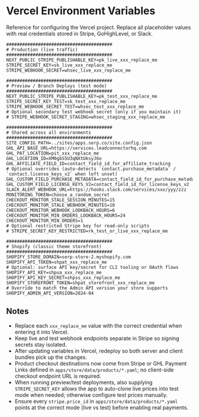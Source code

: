 # Vercel Environment Variables

Reference for configuring the Vercel project. Replace all placeholder values with real credentials stored in Stripe, GoHighLevel, or Slack.

```env
########################################
# Production (live traffic)
########################################
NEXT_PUBLIC_STRIPE_PUBLISHABLE_KEY=pk_live_xxx_replace_me
STRIPE_SECRET_KEY=sk_live_xxx_replace_me
STRIPE_WEBHOOK_SECRET=whsec_live_xxx_replace_me

########################################
# Preview / Branch Deploys (test mode)
########################################
NEXT_PUBLIC_STRIPE_PUBLISHABLE_KEY=pk_test_xxx_replace_me
STRIPE_SECRET_KEY_TEST=sk_test_xxx_replace_me
STRIPE_WEBHOOK_SECRET_TEST=whsec_test_xxx_replace_me
# Optional secondary test webhook secret (only if you maintain it)
# STRIPE_WEBHOOK_SECRET_STAGING=whsec_staging_xxx_replace_me

########################################
# Shared across all environments
########################################
SITE_CONFIG_PATH=../sites/apps.serp.co/site.config.json
GHL_API_BASE_URL=https://services.leadconnectorhq.com
GHL_PAT_LOCATION=pit_xxx_replace_me
GHL_LOCATION_ID=XM0gbS5U3qNXtUksyJ6o
GHL_AFFILIATE_FIELD_ID=contact_field_id_for_affiliate_tracking
# Optional overrides (auto-detects `contact.purchase_metadata` / `contact.license_keys_v2` when left unset)
GHL_CUSTOM_FIELD_PURCHASE_METADATA=contact_field_id_for_purchase_metadata
GHL_CUSTOM_FIELD_LICENSE_KEYS_V2=contact_field_id_for_license_keys_v2
SLACK_ALERT_WEBHOOK_URL=https://hooks.slack.com/services/xxx/yyy/zzz
MONITORING_TOKEN=choose_a_random_secret
CHECKOUT_MONITOR_STALE_SESSION_MINUTES=15
CHECKOUT_MONITOR_STALE_WEBHOOK_MINUTES=10
CHECKOUT_MONITOR_WEBHOOK_LOOKBACK_HOURS=6
CHECKOUT_MONITOR_MIN_ORDERS_LOOKBACK_HOURS=24
CHECKOUT_MONITOR_MIN_ORDERS=1
# Optional restricted Stripe key for read-only scripts
# STRIPE_SECRET_KEY_RESTRICTED=rk_test_or_live_xxx_replace_me

########################################
# Shopify (classic theme storefront)
########################################
SHOPIFY_STORE_DOMAIN=serp-store-2.myshopify.com
SHOPIFY_API_TOKEN=shpat_xxx_replace_me
# Optional: surface API key/secret for CLI tooling or OAuth flows
SHOPIFY_API_KEY=shpua_xxx_replace_me
SHOPIFY_API_KEY_SECRET=shpss_xxx_replace_me
SHOPIFY_STOREFRONT_TOKEN=shpat_storefront_xxx_replace_me
# Override to match the Admin API version your store supports
SHOPIFY_ADMIN_API_VERSION=2024-04
```

## Notes

- Replace each `xxx_replace_me` value with the correct credential when entering it into Vercel.
- Keep live and test webhook endpoints separate in Stripe so signing secrets stay isolated.
- After updating variables in Vercel, redeploy so both server and client bundles pick up the changes.
- Product checkout destinations now come from Stripe or GHL Payment Links defined in `apps/store/data/products/*.yaml`; no client-side checkout endpoint URL is required.
- When running preview/test deployments, also supplying `STRIPE_SECRET_KEY` allows the app to auto-clone live prices into test mode when needed; otherwise configure test prices manually.
- Ensure every `stripe.price_id` in `apps/store/data/products/*.yaml` points at the correct mode (live vs test) before enabling real payments.
